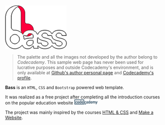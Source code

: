 [![Bass](img/png/logo-markdown.png)](https://www.codecademy.com/gabrielecanepa/codebits/JHhfnj)

> The palette and all the images not developed by the author belong to *Codecademy*. This sample web page has never been used for lucrative purposes and outside Codecademy's environment, and is only available at [Github's author personal page](https://www.github.com/gabrielecanepa) and [Codecademy's profile](https://www.codecademy.com/gabrielecanepa).

**Bass** is an `HTML`, `CSS` and `Bootstrap` powered web template.

It was realized as a free project after completing all the introduction courses on the popular education website   [![Codecademy](img/png/codecademy.png)](https://www.codecademy.com/)

The project was mainly inspired by the courses [HTML & CSS](https://www.codecademy.com/learn/web) and [Make a Website](https://www.codecademy.com/learn/make-a-website).
